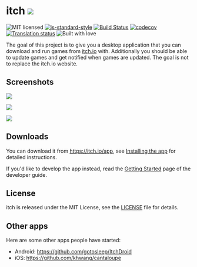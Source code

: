 # itch [![](https://nuts.itch.zone/badge)](https://github.com/itchio/itch/releases/latest)

![MIT licensed](https://img.shields.io/badge/license-MIT-blue.svg)
[![js-standard-style](https://img.shields.io/badge/code%20style-standard-brightgreen.svg?style=flat)](https://github.com/feross/standard)
[![Build Status](https://git.itch.ovh/itchio/itch/badges/master/build.svg)](https://git.itch.ovh/itchio/itch/builds)
[![codecov](https://codecov.io/gh/itchio/itch/branch/master/graph/badge.svg)](https://codecov.io/gh/itchio/itch)
[![Translation status](https://weblate.itch.ovh/widgets/itch/-/svg-badge.svg)](https://weblate.itch.ovh/engage/itch/?utm_source=widget)
![Built with love](https://img.shields.io/badge/built%20with-%E2%9D%A4-FF8080.svg)

The goal of this project is to give you a desktop application that you can
download and run games from [itch.io](http://itch.io) with. Additionally you
should be able to update games and get notified when games are updated. The
goal is not to replace the itch.io website.

## Screenshots

![](https://cloud.githubusercontent.com/assets/7998310/16583085/7702c448-42b3-11e6-949a-c5b45e906807.png)

![](https://cloud.githubusercontent.com/assets/7998310/16583086/770c632c-42b3-11e6-80e3-6173b2151cfe.png)

![](https://cloud.githubusercontent.com/assets/7998310/16583088/771717ea-42b3-11e6-8081-6192b329d21c.png)

## Downloads

You can download it from <https://itch.io/app>, see [Installing the app](https://itch.io/docs/itch/installing/) for
detailed instructions.

If you'd like to develop the app instead, read the [Getting Started][developing] page of the developer guide.

[developing]: docs/developing/getting-started.md

## License

itch is released under the MIT License, see the [LICENSE][] file for details.

[LICENSE]: LICENSE

## Other apps

Here are some other apps people have started:

* Android: https://github.com/gotosleep/ItchDroid
* iOS: https://github.com/khwang/cantaloupe
